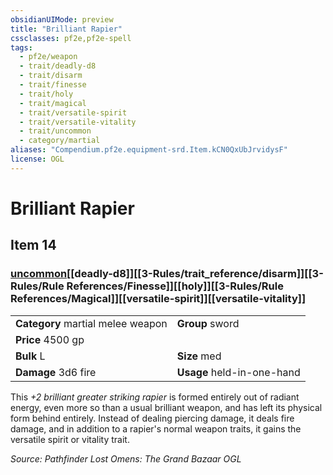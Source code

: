 ```yaml
---
obsidianUIMode: preview
title: "Brilliant Rapier"
cssclasses: pf2e,pf2e-spell
tags:
  - pf2e/weapon
  - trait/deadly-d8
  - trait/disarm
  - trait/finesse
  - trait/holy
  - trait/magical
  - trait/versatile-spirit
  - trait/versatile-vitality
  - trait/uncommon
  - category/martial
aliases: "Compendium.pf2e.equipment-srd.Item.kCN0QxUbJrvidysF"
license: OGL
---
```

# Brilliant Rapier
## Item 14
### [uncommon](uncommon.md "Uncommon Rarity Trait")[[deadly-d8]][[3-Rules/trait_reference/disarm]][[3-Rules/Rule References/Finesse]][[holy]][[3-Rules/Rule References/Magical]][[versatile-spirit]][[versatile-vitality]]

|  |  |
| -- | -- |
| **Category** martial melee weapon | **Group** sword |
| **Price** 4500 gp |  |
| **Bulk** L | **Size** med |
| **Damage** 3d6 fire  | **Usage** held-in-one-hand |



This _+2 brilliant greater striking rapier_ is formed entirely out of radiant energy, even more so than a usual brilliant weapon, and has left its physical form behind entirely. Instead of dealing piercing damage, it deals fire damage, and in addition to a rapier's normal weapon traits, it gains the versatile spirit or vitality trait.

*Source: Pathfinder Lost Omens: The Grand Bazaar*
*OGL*